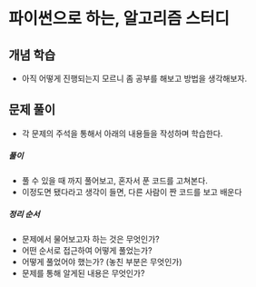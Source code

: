 # 파이썬으로 하는, 알고리즘 스터디

## 개념 학습
- 아직 어떻게 진행되는지 모르니 좀 공부를 해보고 방법을 생각해보자.

## 문제 풀이

- 각 문제의 주석을 통해서 아래의 내용들을 작성하며 학습한다.

##### 풀이

- 풀 수 있을 때 까지 풀어보고, 혼자서 푼 코드를 고쳐본다.
- 이정도면 됐다라고 생각이 들면, 다른 사람이 짠 코드를 보고 배운다

##### 정리 순서

- 문제에서 물어보고자 하는 것은 무엇인가?
- 어떤 순서로 접근하여 어떻게 풀었는가?
- 어떻게 풀었어야 했는가? (놓친 부분은 무엇인가)
- 문제를 통해 알게된 내용은 무엇인가?
 
